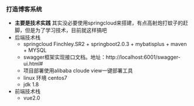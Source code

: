 ### 打造博客系统
- **主要是技术实践** 其实没必要使用springcloud来搭建，有点高射炮打蚊子的赶脚，但是为了学习技术，目前就这样搞吧
- 后端技术栈
    * springcloud Finchley.SR2 + springboot2.0.3 + mybatisplus + maven + MYSQL
    * swagger框架实现接口文档。地址：http://localhost:6001/swagger-ui.html#
    * 项目部署使用alibaba cloude view一键部署工具
    * linux 环境 centos7
    * jdk 1.8
- 前端技术栈
   * vue2.0
